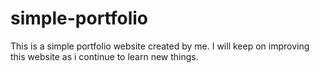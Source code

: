 # simple-portfolio

This is a simple portfolio website created by me. 
I will keep on improving this website as i continue to learn new things.
